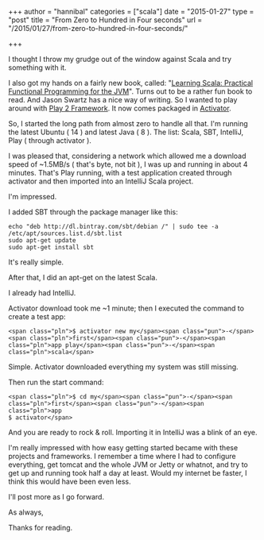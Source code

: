 +++
author = "hannibal"
categories = ["scala"]
date = "2015-01-27"
type = "post"
title = "From Zero to Hundred in Four seconds"
url = "/2015/01/27/from-zero-to-hundred-in-four-seconds/"

+++

I thought I throw my grudge out of the window against Scala and try something with it.

I also got my hands on a fairly new book, called: "<a href="http://www.amazon.co.uk/Learning-Scala-Practical-Functional-Programming/dp/1449367933/ref=sr_1_1?ie=UTF8&qid=1422340157&sr=8-1&keywords=learning+scala+a+practical" target="_blank">Learning Scala: Practical Functional Programming for the JVM</a>". Turns out to be a rather fun book to read. And Jason Swartz has a nice way of writing. So I wanted to play around with <a href="https://www.playframework.com/" target="_blank">Play 2 Framework</a>. It now comes packaged in <a href="https://typesafe.com/get-started" target="_blank">Activator</a>.

So, I started the long path from almost zero to handle all that. I'm running the latest Ubuntu ( 14 ) and latest Java ( 8 ). The list: Scala, SBT, IntelliJ, Play ( through activator ).

I was pleased that, considering a network which allowed me a download speed of ~1.5MB/s ( that's byte, not bit ), I was up and running in about 4 minutes. That's Play running, with a test application created through activator and then imported into an IntelliJ Scala project.

I'm impressed.

I added SBT through the package manager like this:

    echo "deb http://dl.bintray.com/sbt/debian /" | sudo tee -a /etc/apt/sources.list.d/sbt.list
    sudo apt-get update
    sudo apt-get install sbt

It's really simple.

After that, I did an apt-get on the latest Scala.

I already had IntelliJ.

Activator download took me ~1 minute; then I executed the command to create a test app:

<pre class="prettyprint prettyprinted"><code class="language-bash">&lt;span class="pln">$ activator new my&lt;/span>&lt;span class="pun">-&lt;/span>&lt;span class="pln">first&lt;/span>&lt;span class="pun">-&lt;/span>&lt;span class="pln">app play&lt;/span>&lt;span class="pun">-&lt;/span>&lt;span class="pln">scala&lt;/span></code></pre>

Simple. Activator downloaded everything my system was still missing.

Then run the start command:

<pre class="prettyprint prettyprinted"><code class="language-bash">&lt;span class="pln">$ cd my&lt;/span>&lt;span class="pun">-&lt;/span>&lt;span class="pln">first&lt;/span>&lt;span class="pun">-&lt;/span>&lt;span class="pln">app
$ activator&lt;/span></code></pre>

And you are ready to rock & roll. Importing it in IntelliJ was a blink of an eye.

I'm really impressed with how easy getting started became with these projects and frameworks. I remember a time where I had to configure everything, get tomcat and the whole JVM or Jetty or whatnot, and try to get up and running took half a day at least. Would my internet be faster, I think this would have been even less.

I'll post more as I go forward.

As always,

Thanks for reading.